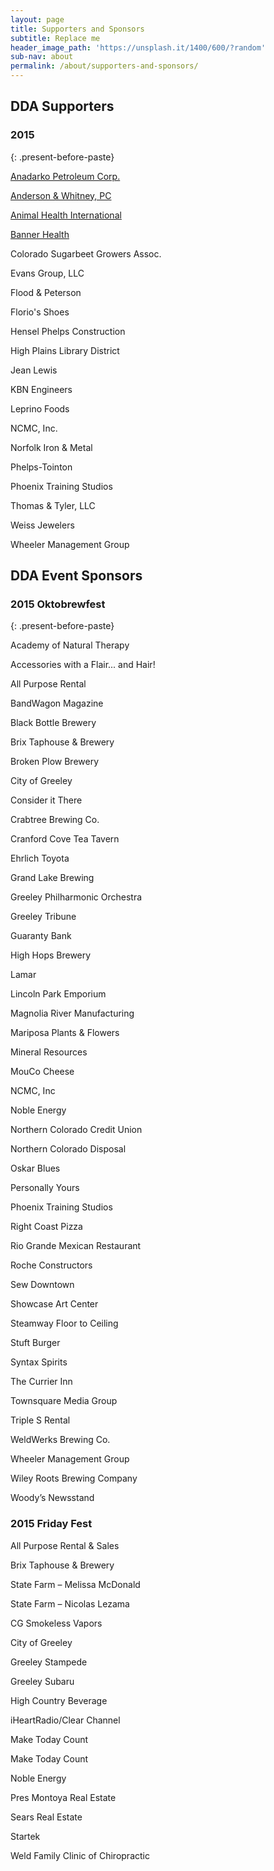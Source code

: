 ```yaml
---
layout: page
title: Supporters and Sponsors
subtitle: Replace me
header_image_path: 'https://unsplash.it/1400/600/?random'
sub-nav: about
permalink: /about/supporters-and-sponsors/
---
```



## DDA Supporters

### 2015
{: .present-before-paste}

[Anadarko Petroleum Corp.](http://www.anadarko.com/)

[Anderson & Whitney, PC](http://awhitney.com/)

[Animal Health International](http://www.animalhealthinternational.com/)

[Banner Health](https://www.bannerhealth.com/)

Colorado Sugarbeet Growers Assoc.

Evans Group, LLC

Flood & Peterson

Florio's Shoes

Hensel Phelps Construction

High Plains Library District

Jean Lewis

KBN Engineers

Leprino Foods

NCMC, Inc.

Norfolk Iron & Metal

Phelps-Tointon

Phoenix Training Studios

Thomas & Tyler, LLC

Weiss Jewelers

Wheeler Management Group

## DDA Event Sponsors

### 2015 Oktobrewfest
{: .present-before-paste}

Academy of Natural Therapy

Accessories with a Flair... and Hair!

All Purpose Rental

BandWagon Magazine

Black Bottle Brewery

Brix Taphouse & Brewery

Broken Plow Brewery

City of Greeley

Consider it There

Crabtree Brewing Co.

Cranford Cove Tea Tavern

Ehrlich Toyota

Grand Lake Brewing

Greeley Philharmonic Orchestra

Greeley Tribune

Guaranty Bank

High Hops Brewery

Lamar

Lincoln Park Emporium

Magnolia River Manufacturing

Mariposa Plants & Flowers

Mineral Resources

MouCo Cheese

NCMC, Inc

Noble Energy

Northern Colorado Credit Union

Northern Colorado Disposal

Oskar Blues

Personally Yours

Phoenix Training Studios

Right Coast Pizza

Rio Grande Mexican Restaurant

Roche Constructors

Sew Downtown

Showcase Art Center

Steamway Floor to Ceiling

Stuft Burger

Syntax Spirits

The Currier Inn

Townsquare Media Group

Triple S Rental

WeldWerks Brewing Co.

Wheeler Management Group

Wiley Roots Brewing Company

Woody’s Newsstand

### 2015 Friday Fest

All Purpose Rental & Sales

Brix Taphouse & Brewery

State Farm – Melissa McDonald

State Farm – Nicolas Lezama

CG Smokeless Vapors

City of Greeley

Greeley Stampede

Greeley Subaru

High Country Beverage

iHeartRadio/Clear Channel

Make Today Count

Make Today Count

Noble Energy

Pres Montoya Real Estate

Sears Real Estate

Startek

Weld Family Clinic of Chiropractic